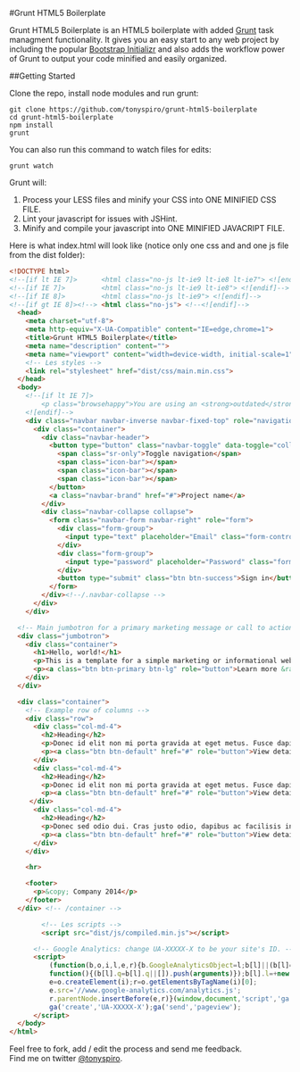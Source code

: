#Grunt HTML5 Boilerplate

Grunt HTML5 Boilerplate is an HTML5 boilerplate with added [Grunt](http://gruntjs.com/) task managment functionality.  It gives you an easy start to any web project by including the popular [Bootstrap Initializr](http://www.initializr.com/) and also adds the workflow power of Grunt to output your code minified and easily organized.


##Getting Started

Clone the repo, install node modules and run grunt:
```
git clone https://github.com/tonyspiro/grunt-html5-boilerplate
cd grunt-html5-boilerplate
npm install
grunt
```
You can also run this command to watch files for edits:
```
grunt watch
```

Grunt will:<br>
1. Process your LESS files and minify your CSS into ONE MINIFIED CSS FILE.<br>
2. Lint your javascript for issues with JSHint.<br>
3. Minify and compile your javascript into ONE MINIFIED JAVACRIPT FILE.

Here is what index.html will look like (notice only one css and and one js file from the dist folder):
```html
<!DOCTYPE html>
<!--[if lt IE 7]>      <html class="no-js lt-ie9 lt-ie8 lt-ie7"> <![endif]-->
<!--[if IE 7]>         <html class="no-js lt-ie9 lt-ie8"> <![endif]-->
<!--[if IE 8]>         <html class="no-js lt-ie9"> <![endif]-->
<!--[if gt IE 8]><!--> <html class="no-js"> <!--<![endif]-->
  <head>
    <meta charset="utf-8">
    <meta http-equiv="X-UA-Compatible" content="IE=edge,chrome=1">
    <title>Grunt HTML5 Boilerplate</title>
    <meta name="description" content="">
    <meta name="viewport" content="width=device-width, initial-scale=1">
    <!-- Les styles -->
    <link rel="stylesheet" href="dist/css/main.min.css">
  </head>
  <body>
    <!--[if lt IE 7]>
        <p class="browsehappy">You are using an <strong>outdated</strong> browser. Please <a href="http://browsehappy.com/">upgrade your browser</a> to improve your experience.</p>
    <![endif]-->
    <div class="navbar navbar-inverse navbar-fixed-top" role="navigation">
      <div class="container">
        <div class="navbar-header">
          <button type="button" class="navbar-toggle" data-toggle="collapse" data-target=".navbar-collapse">
            <span class="sr-only">Toggle navigation</span>
            <span class="icon-bar"></span>
            <span class="icon-bar"></span>
            <span class="icon-bar"></span>
          </button>
          <a class="navbar-brand" href="#">Project name</a>
        </div>
        <div class="navbar-collapse collapse">
          <form class="navbar-form navbar-right" role="form">
            <div class="form-group">
              <input type="text" placeholder="Email" class="form-control">
            </div>
            <div class="form-group">
              <input type="password" placeholder="Password" class="form-control">
            </div>
            <button type="submit" class="btn btn-success">Sign in</button>
          </form>
        </div><!--/.navbar-collapse -->
      </div>
    </div>

  <!-- Main jumbotron for a primary marketing message or call to action -->
  <div class="jumbotron">
    <div class="container">
      <h1>Hello, world!</h1>
      <p>This is a template for a simple marketing or informational website. It includes a large callout called a jumbotron and three supporting pieces of content. Use it as a starting point to create something more unique.</p>
      <p><a class="btn btn-primary btn-lg" role="button">Learn more &raquo;</a></p>
    </div>
  </div>

  <div class="container">
    <!-- Example row of columns -->
    <div class="row">
      <div class="col-md-4">
        <h2>Heading</h2>
        <p>Donec id elit non mi porta gravida at eget metus. Fusce dapibus, tellus ac cursus commodo, tortor mauris condimentum nibh, ut fermentum massa justo sit amet risus. Etiam porta sem malesuada magna mollis euismod. Donec sed odio dui. </p>
        <p><a class="btn btn-default" href="#" role="button">View details &raquo;</a></p>
      </div>
      <div class="col-md-4">
        <h2>Heading</h2>
        <p>Donec id elit non mi porta gravida at eget metus. Fusce dapibus, tellus ac cursus commodo, tortor mauris condimentum nibh, ut fermentum massa justo sit amet risus. Etiam porta sem malesuada magna mollis euismod. Donec sed odio dui. </p>
        <p><a class="btn btn-default" href="#" role="button">View details &raquo;</a></p>
     </div>
      <div class="col-md-4">
        <h2>Heading</h2>
        <p>Donec sed odio dui. Cras justo odio, dapibus ac facilisis in, egestas eget quam. Vestibulum id ligula porta felis euismod semper. Fusce dapibus, tellus ac cursus commodo, tortor mauris condimentum nibh, ut fermentum massa justo sit amet risus.</p>
        <p><a class="btn btn-default" href="#" role="button">View details &raquo;</a></p>
      </div>
    </div>

    <hr>

    <footer>
      <p>&copy; Company 2014</p>
    </footer>
  </div> <!-- /container -->

  		<!-- Les scripts -->
  		<script src="dist/js/compiled.min.js"></script>

      <!-- Google Analytics: change UA-XXXXX-X to be your site's ID. -->
      <script>
          (function(b,o,i,l,e,r){b.GoogleAnalyticsObject=l;b[l]||(b[l]=
          function(){(b[l].q=b[l].q||[]).push(arguments)});b[l].l=+new Date;
          e=o.createElement(i);r=o.getElementsByTagName(i)[0];
          e.src='//www.google-analytics.com/analytics.js';
          r.parentNode.insertBefore(e,r)}(window,document,'script','ga'));
          ga('create','UA-XXXXX-X');ga('send','pageview');
      </script>
  </body>
</html>
```

Feel free to fork, add / edit the process and send me feedback.<br>
Find me on twitter [@tonyspiro](http://twitter.com/tonyspiro).
